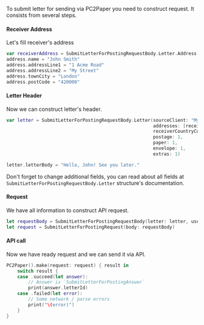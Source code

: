 To submit letter for sending via PC2Paper you need to construct request. It consists from several steps.

#### Receiver Address
Let's fill receiver's address

```swift
var receiverAddress = SubmitLetterForPostingRequestBody.Letter.Address()
address.name = "John Smith"
address.addressLine1 = "1 Acme Road"
address.addressLine2 = "My Street"
address.townCity = "London"
address.postCode = "420000"
```

#### Letter Header
Now we can construct letter's header.

```swift
var letter = SubmitLetterForPostingRequestBody.Letter(sourceClient: "My app name",
													  addresses: [receiverAddress],
													  receiverCountryCode: 1,
													  postage: 1,
													  paper: 1,
													  envelope: 1,
													  extras: 1)

letter.letterBody = "Hello, John! See you later."
```

Don't forget to change additional fields, you can read about all fields at `SubmitLetterForPostingRequestBody.Letter` structure's documentation.

#### Request
We have all information to construct API request.

```swift
let requestBody = SubmitLetterForPostingRequestBody(letter: letter, username: "apiusername", password: "apipassword")
let request = SubmitLetterForPostingRequest(body: requestBody)
```

#### API call
Now we have ready request and we can send it via API.

```swift
PC2Paper().make(request: request) { result in
	switch result {
	case .succeed(let answer):
		// Answer is `SubmitLetterForPostingAnswer`
		print(answer.letterId)
	case .failed(let error):
		// Some network / parse errors
		print("\(error)")
	}
}
```
